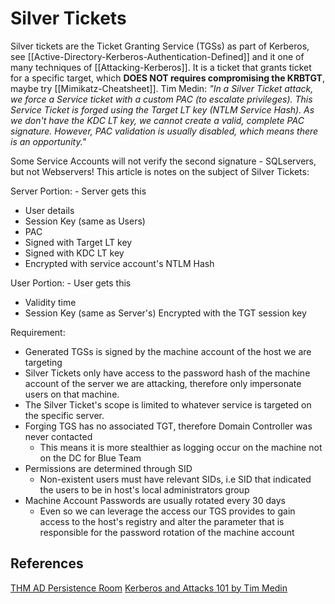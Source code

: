 # Silver Tickets

Silver tickets are the Ticket Granting Service (TGSs) as part of Kerberos, see [[Active-Directory-Kerberos-Authentication-Defined]] and it one of many techniques of [[Attacking-Kerberos]]. It is a ticket that grants ticket for a specific target, which **DOES NOT requires compromising the KRBTGT**, maybe try [[Mimikatz-Cheatsheet]]. Tim Medin: *"In a Silver Ticket attack, we force a Service ticket with a custom PAC (to escalate privileges). This Service Ticket is forged using the Target LT key (NTLM Service Hash). As we don't have the KDC LT key, we cannot create a valid, complete PAC signature. However, PAC validation is usually disabled, which means there is an opportunity."*

Some Service Accounts will not verify the second signature - SQLservers, but not Webservers! This article is notes on the subject of Silver Tickets:

Server Portion: - Server gets this
- User details
- Session Key (same as Users)
- PAC
- Signed with Target LT key
- Signed with KDC LT key
- Encrypted with service account's NTLM Hash

User Portion: - User gets this
- Validity time
- Session Key (same as Server's)
Encrypted with the TGT session key


Requirement:

- Generated TGSs is signed by the machine account of the host we are targeting
- Silver Tickets only have access to the password hash of the machine account of the server we are attacking, therefore only impersonate users on that machine.
- The Silver Ticket's scope is limited to whatever service is targeted on the specific server.
- Forging TGS has no associated TGT, therefore Domain Controller was never contacted
	- This means it is more stealthier as logging occur on the machine not on the DC for Blue Team 
- Permissions are determined through SID
	- Non-existent users must have relevant SIDs, i.e SID that indicated the users to be in host's local administrators group 
 - Machine Account Passwords are usually rotated every 30 days
	 - Even so we can leverage the access our TGS provides to gain access to the host's registry and alter the parameter that is responsible for the password rotation of the machine account

## References

[THM AD Persistence Room](https://tryhackme.com/room/persistingad)
[Kerberos and Attacks 101 by Tim Medin](https://www.youtube.com/watch?v=9lOFpUA25Nk)